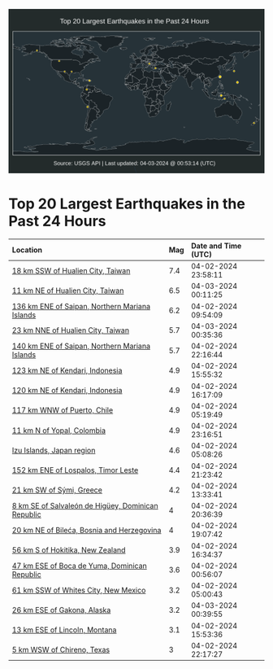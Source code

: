 ![Map](./map.png)

# Top 20 Largest Earthquakes in the Past 24 Hours

| Location | Mag | Date and Time (UTC) |
|:---|:---|:---|
| [18 km SSW of Hualien City, Taiwan](https://earthquake.usgs.gov/earthquakes/eventpage/us7000m9g4) | 7.4 | 04-02-2024 23:58:11 |
| [11 km NE of Hualien City, Taiwan](https://earthquake.usgs.gov/earthquakes/eventpage/us7000m9gc) | 6.5 | 04-03-2024 00:11:25 |
| [136 km ENE of Saipan, Northern Mariana Islands](https://earthquake.usgs.gov/earthquakes/eventpage/us7000m9bq) | 6.2 | 04-02-2024 09:54:09 |
| [23 km NNE of Hualien City, Taiwan](https://earthquake.usgs.gov/earthquakes/eventpage/us7000m9gh) | 5.7 | 04-03-2024 00:35:36 |
| [140 km ENE of Saipan, Northern Mariana Islands](https://earthquake.usgs.gov/earthquakes/eventpage/us7000m9fv) | 5.7 | 04-02-2024 22:16:44 |
| [123 km NE of Kendari, Indonesia](https://earthquake.usgs.gov/earthquakes/eventpage/us7000m9e0) | 4.9 | 04-02-2024 15:55:32 |
| [120 km NE of Kendari, Indonesia](https://earthquake.usgs.gov/earthquakes/eventpage/us7000m9e3) | 4.9 | 04-02-2024 16:17:09 |
| [117 km WNW of Puerto, Chile](https://earthquake.usgs.gov/earthquakes/eventpage/us7000m9ax) | 4.9 | 04-02-2024 05:19:49 |
| [11 km N of Yopal, Colombia](https://earthquake.usgs.gov/earthquakes/eventpage/us7000m9g0) | 4.9 | 04-02-2024 23:16:51 |
| [Izu Islands, Japan region](https://earthquake.usgs.gov/earthquakes/eventpage/us7000m9av) | 4.6 | 04-02-2024 05:08:26 |
| [152 km ENE of Lospalos, Timor Leste](https://earthquake.usgs.gov/earthquakes/eventpage/us7000m9fp) | 4.4 | 04-02-2024 21:23:42 |
| [21 km SW of Sými, Greece](https://earthquake.usgs.gov/earthquakes/eventpage/us7000m9cn) | 4.2 | 04-02-2024 13:33:41 |
| [8 km SE of Salvaleón de Higüey, Dominican Republic](https://earthquake.usgs.gov/earthquakes/eventpage/pr2024093001) | 4 | 04-02-2024 20:36:39 |
| [20 km NE of Bileća, Bosnia and Herzegovina](https://earthquake.usgs.gov/earthquakes/eventpage/us7000m9ep) | 4 | 04-02-2024 19:07:42 |
| [56 km S of Hokitika, New Zealand](https://earthquake.usgs.gov/earthquakes/eventpage/us7000m9e6) | 3.9 | 04-02-2024 16:34:37 |
| [47 km ESE of Boca de Yuma, Dominican Republic](https://earthquake.usgs.gov/earthquakes/eventpage/pr2024093000) | 3.6 | 04-02-2024 00:56:07 |
| [61 km SSW of Whites City, New Mexico](https://earthquake.usgs.gov/earthquakes/eventpage/tx2024gmmf) | 3.2 | 04-02-2024 05:00:43 |
| [26 km ESE of Gakona, Alaska](https://earthquake.usgs.gov/earthquakes/eventpage/ak0244bgr3m4) | 3.2 | 04-03-2024 00:39:55 |
| [13 km ESE of Lincoln, Montana](https://earthquake.usgs.gov/earthquakes/eventpage/us7000m9dz) | 3.1 | 04-02-2024 15:53:36 |
| [5 km WSW of Chireno, Texas](https://earthquake.usgs.gov/earthquakes/eventpage/tx2024gnul) | 3 | 04-02-2024 22:17:27 |
